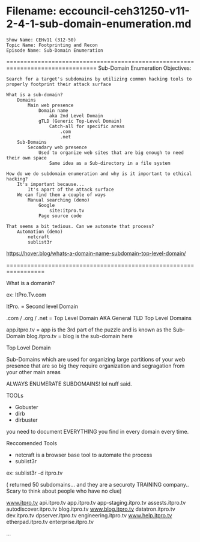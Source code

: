 #     Filename: eccouncil-ceh31250-v11-2-4-1-sub-domain-enumeration.md
    Show Name: CEHv11 (312-50)
    Topic Name: Footprinting and Recon
    Episode Name: Sub-Domain Enumeration

================================================================================
Sub-Domain Enumeration
Objectives:

    Search for a target's subdomains by utilizing common hacking tools to properly footprint their attack surface

    What is a sub-domain?
        Domains
            Main web presence
                Domain name
                    aka 2nd Level Domain
                gTLD (Generic Top-Level Domain)
                    Catch-all for specific areas
                        .com
                        .net
        Sub-Domains
            Secondary web presence
                Used to organize web sites that are big enough to need their own space
                    Same idea as a Sub-directory in a file system

    How do we do subdomain enumeration and why is it important to ethical hacking?
        It's important because...
            It's apart of the attack surface
        We can find them a couple of ways
            Manual searching (demo)
                Google
                    site:itpro.tv
                Page source code

    That seems a bit tedious. Can we automate that process?
        Automation (demo)
            netcraft
            sublist3r

https://hover.blog/whats-a-domain-name-subdomain-top-level-domain/


=================================================================

What is a domanin?

ex: ItPro.Tv.com

ItPro. = Second level Domain 

.com / .org / .net = Top Level Domain  AKA General TLD Top Level Domains


app.itpro.tv   = app is the 3rd part of the puzzle and is known as the Sub-Domain
blog.itpro.tv  = blog is the sub-domain here

Top Lovel Domain

Sub-Domains which are used for organizing large partitions of your
web presence that are so big they require organization and segragation from your other main areas

ALWAYS ENUMERATE SUBDOMAINS! lol nuff said.

TOOLs
- Gobuster
- dirb
- dirbuster

you need to document EVERYTHING you find in every domain every time.


Reccomended Tools
-  netcraft is a browser base tool to automate the process
- sublist3r
 
ex: sublist3r -d itpro.tv

( returned 50 subdomains... and they are a securoty TRAINING company.. Scary to think about people who have no clue)

www.itpro.tv
api.itpro.tv
app.itpro.tv
app-staging.itpro.tv
assests.itpro.tv
autodiscover.itpro.tv
blog.itpro.tv
www.blog.itpro.tv
datatron.itpro.tv
dev.itpro.tv
dpserver.itpro.tv
engineering.itpro.tv
www.help.itpro.tv
etherpad.itpro.tv
enterprise.itpro.tv

... 


























































